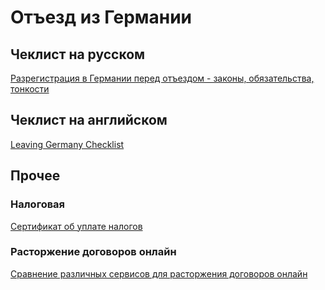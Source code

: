 # Отъезд из Германии

## Чеклист на русском

[Разрегистрация в Германии перед отъездом - законы, обязательства, тонкости](https://www.tupa-germania.ru/zhizn/otezd-iz-germanii-snjatie-propiski.html)

## Чеклист на английском

[Leaving Germany Checklist](files/Leaving%20Germany%20Checklist.pdf)

## Прочее

### Налоговая

[Сертификат об уплате налогов](https://service.berlin.de/dienstleistung/324713/en/)

### Расторжение договоров онлайн

[Сравнение различных сервисов для расторжения договоров онлайн](https://www.finanztip.de/kuendigungsdienste/)
